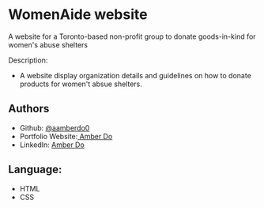 
# WomenAide website
A website for a Toronto-based non-profit group to donate goods-in-kind for women's abuse shelters

Description: 
- A website display organization details and guidelines on how to donate products for women't absue shelters. 


## Authors

- Github: [@aamberdo0](https://github.com/aamberdo0)
- Portfolio Website:[ Amber Do](https://aamberdo.com/)
- LinkedIn: [ Amber Do](https://www.linkedin.com/in/amber-do04/)

## Language:
- HTML 
- CSS

